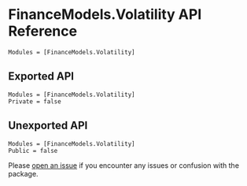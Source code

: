 # FinanceModels.Volatility API Reference

```@index
Modules = [FinanceModels.Volatility]
```

## Exported API

```@autodocs
Modules = [FinanceModels.Volatility]
Private = false
```

## Unexported API

```@autodocs
Modules = [FinanceModels.Volatility]
Public = false
```

Please [open an issue](https://github.com/JuliaActuary/FinanceModels.jl/issues) if you encounter any issues or confusion with the package.
